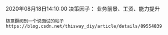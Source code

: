 2020年08月18日14:10:00
决策因子：
	业务前景、工资、能力提升

	随意翻阅到一个说面试的帖子https://blog.csdn.net/thisway_diy/article/details/89554839
